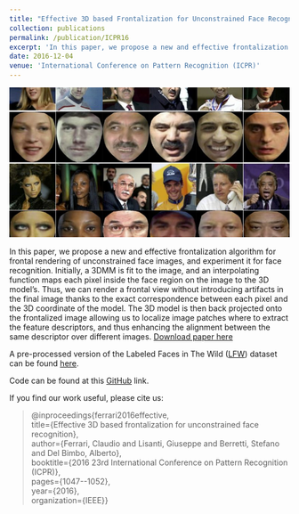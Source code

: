 ```yaml
---
title: "Effective 3D based Frontalization for Unconstrained Face Recognition"
collection: publications
permalink: /publication/ICPR16
excerpt: 'In this paper, we propose a new and effective frontalization algorithm based on a 3D Morphable Face Model (3DMM) for frontal rendering of unconstrained face images, to be used for face recognition.'
date: 2016-12-04
venue: 'International Conference on Pattern Recognition (ICPR)'
---
```

![Paper image!](/images/icpr.jpg)

In this paper, we propose a new and effective frontalization algorithm for frontal rendering of unconstrained face images, and experiment it for face recognition. Initially, a 3DMM is fit to the image, and an interpolating function maps each pixel inside the face region on the image to the 3D model’s. Thus, we can render a frontal view without introducing artifacts in the final image thanks to the exact correspondence between each pixel and the 3D coordinate of the model. The 3D model is then back projected onto the frontalized image allowing us to localize image patches where to extract the feature descriptors, and thus enhancing the alignment between the same descriptor over different images. [Download paper here](https://ieeexplore.ieee.org/stamp/stamp.jsp?arnumber=7899774)

A pre-processed version of the Labeled Faces in The Wild ([LFW](http://vis-www.cs.umass.edu/lfw/)) dataset can be found [here](https://www.micc.unifi.it/resources/datasets/frontalized-faces-in-the-wild/).

Code can be found at this [GitHub](https://github.com/clferrari/Effective3D-based-frontalization) link.

If you find our work useful, please cite us: 
 
>@inproceedings{ferrari2016effective,  
>  title={Effective 3D based frontalization for unconstrained face recognition},  
>  author={Ferrari, Claudio and Lisanti, Giuseppe and Berretti, Stefano and Del Bimbo, Alberto},  
>  booktitle={2016 23rd International Conference on Pattern Recognition (ICPR)},  
>  pages={1047--1052},  
>  year={2016},  
>  organization={IEEE}}  

